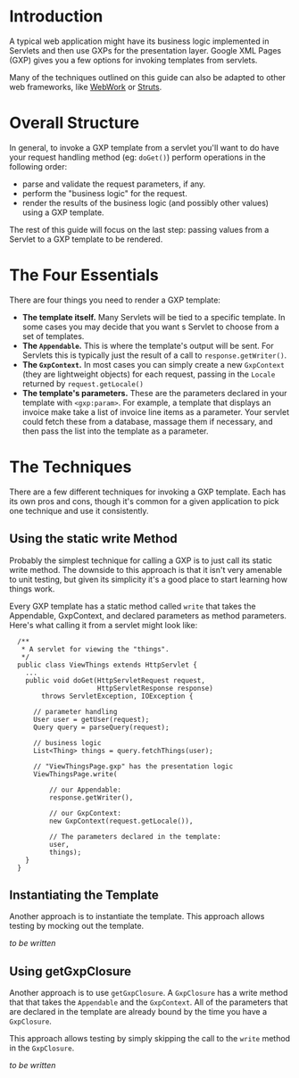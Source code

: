 # Introduction #

A typical web application might have its business
logic implemented in Servlets and then use GXPs for the presentation
layer. Google XML Pages (GXP) gives you a few options for invoking templates from servlets.

Many of the techniques outlined on this guide can also be adapted to other web frameworks, like [WebWork](http://www.opensymphony.com/webwork/) or [Struts](http://struts.apache.org/).

# Overall Structure #

In general, to invoke a GXP template from a servlet you'll want to do have your request handling method (eg: `doGet()`) perform operations in the following order:
  * parse and validate the request parameters, if any.
  * perform the "business logic" for the request.
  * render the results of the business logic (and possibly other values) using a GXP template.

The rest of this guide will focus on the last step: passing values from a Servlet to a GXP template to be rendered.


# The Four Essentials #

There are four things you need to render a GXP template:

  * **The template itself.** Many Servlets will be tied to a specific template. In some cases you may decide that you want s Servlet to choose from a set of templates.
  * **The `Appendable`.** This is where the template's output will be sent. For Servlets this is typically just the result of a call to `response.getWriter()`.
  * **The `GxpContext`.** In most cases you can simply create a new `GxpContext` (they are lightweight objects) for each request, passing in the `Locale` returned by `request.getLocale()`
  * **The template's parameters.** These are the parameters declared in your template with `<gxp:param>`. For example, a template that displays an invoice make take a list of invoice line items as a parameter. Your servlet could fetch these from a database, massage them if necessary, and then pass the list into the template as a parameter.

# The Techniques #

There are a few different techniques for invoking a GXP template. Each has its own pros and cons, though it's common for a given application to pick one technique and use it consistently.

## Using the static write Method ##

Probably the simplest technique for calling a GXP is to just call its static write method. The downside to this approach is that it isn't very amenable to unit testing, but given its simplicity it's a good place to start learning how things work.

Every GXP template has a static method called `write` that takes the Appendable, GxpContext, and declared parameters as method parameters. Here's what calling it from a servlet might look like:

```
  /**
   * A servlet for viewing the "things".
   */
  public class ViewThings extends HttpServlet {
    ...
    public void doGet(HttpServletRequest request,
                      HttpServletResponse response)
        throws ServletException, IOException {

      // parameter handling
      User user = getUser(request);
      Query query = parseQuery(request);

      // business logic
      List<Thing> things = query.fetchThings(user);

      // "ViewThingsPage.gxp" has the presentation logic
      ViewThingsPage.write(

          // our Appendable:
          response.getWriter(),

          // our GxpContext:
          new GxpContext(request.getLocale()),

          // The parameters declared in the template:
          user,
          things);
    }
  }
```


## Instantiating the Template ##

Another approach is to instantiate the template. This approach allows testing by mocking out the template.

_to be written_

## Using getGxpClosure ##

Another approach is to use `getGxpClosure`. A `GxpClosure` has a write method that that takes the `Appendable` and the `GxpContext`. All of the parameters that are declared in the template are already bound by the time you have a `GxpClosure`.

This approach allows testing by simply skipping the call to the `write` method in the `GxpClosure`.

_to be written_